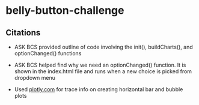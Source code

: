 # belly-button-challenge

## Citations

- ASK BCS provided outline of code involving the init(), buildCharts(), and optionChanged() functions

- ASK BCS helped find why we need an optionChanged() function. It is shown in the index.html file and runs when a new choice is picked from dropdown menu

- Used [plotly.com](https://plotly.com/javascript/) for trace info on creating horizontal bar and bubble plots